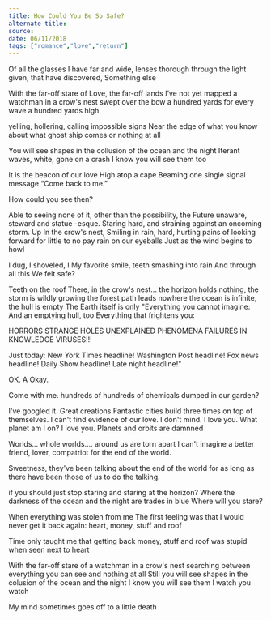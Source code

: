 ```yaml
---
title: How Could You Be So Safe?
alternate-title:
source:
date: 06/11/2018
tags: ["romance","love","return"]
---
```

Of all the glasses I have
far and wide, lenses thorough
through the light given, that have discovered,
Something else

With the far-off stare of Love,
the far-off lands I’ve not yet mapped
a watchman in a crow's nest
swept over the bow a hundred yards for every
wave a  hundred yards high

yelling, hollering, calling impossible signs
Near the edge of what you know
about what ghost ship comes
or nothing at all

You will see shapes in the
collusion of the ocean and the night
Iterant waves, white, gone on a crash
I know you will see them too

It is the beacon of our love
High atop a cape
Beaming one single signal message
“Come back to me.”

How could you see then?

Able to seeing none of it,
other than the possibility, the Future
unaware, steward and statue
-esque. Staring hard, and straining
against an oncoming storm.
Up In the crow's nest,
Smiling in rain,
hard, hurting pains of looking
forward for little to no pay
rain on our eyeballs
Just as the wind begins to howl

I dug, I shoveled, I
My favorite smile, teeth
smashing into rain
And through all this
We felt safe?

Teeth on the roof
There, in the crow's nest...
the horizon holds nothing,
the storm is wildly growing
the forest path leads nowhere
the ocean is infinite,
the hull is empty
The Earth itself is
only
"Everything you cannot imagine:
And an emptying hull, too
Everything that frightens you:

HORRORS
STRANGE HOLES
UNEXPLAINED PHENOMENA
FAILURES IN KNOWLEDGE
VIRUSES!!!

Just today:
New York Times headline!
Washington Post headline!
Fox news headline!
Daily Show headline!
Late night headline!"

OK. A Okay.

Come with me.
hundreds of hundreds    of chemicals
dumped in our garden?


I've googled it.
Great creations
Fantastic cities
build three times on top of
themselves.
I can't find evidence of our love.
I don't mind. I love you.
What planet am I on?
I love you.
Planets and orbits are damnned

Worlds... whole worlds.... around us are torn apart
I can't imagine a better
friend, lover, compatriot
for the end of the world.

Sweetness, they've been talking about
the end of the world for as long as there
have been those of us to do the talking.

if you should just stop staring
and staring at the horizon?
Where the darkness of the ocean
and the night are trades in blue
Where will you stare?

When everything was stolen from me
The first feeling was that I would never
get it back again:
heart, money, stuff and roof

Time only taught me that getting back
money, stuff and roof was stupid
when seen next to
heart

With the far-off stare of
a watchman in a crow's nest
searching between everything you can see
and nothing at all
Still you will see shapes in the
colusion of the ocean and the night
I know you will see them
I watch you watch

My mind sometimes goes off to a little
death
